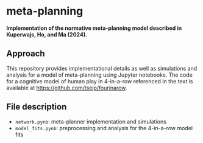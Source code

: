 # meta-planning

**Implementation of the normative meta-planning model described in Kuperwajs, Ho, and Ma (2024).**

## Approach

This repository provides implementational details as well as simulations and analysis for a model of meta-planning using Jupyter notebooks. The code for a cognitive model of human play in 4-in-a-row referenced in the text is available at https://github.com/tseip/fourinarow.

## File description

- `network.pynb`: meta-planner implementation and simulations
- `model_fits.pynb`: preprocessing and analysis for the 4-in-a-row model fits
